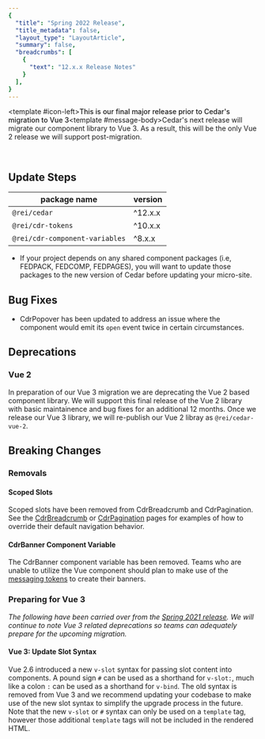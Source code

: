 ```yaml
---
{
  "title": "Spring 2022 Release",
  "title_metadata": false,
  "layout_type": "LayoutArticle",
  "summary": false,
  "breadcrumbs": [
    {
      "text": "12.x.x Release Notes"
    }
  ],
}
---
```

<cdr-banner type="info" aria-live="polite"><template #icon-left><icon-information-fill inherit-color /></template><span style="font-weight:500">This is our final major release prior to Cedar's migration to Vue 3</span><template #message-body>Cedar's next release will migrate our component library to Vue 3. As a result, this will be the only Vue 2 release we will support post-migration.</template></cdr-banner>

<br>

<cdr-doc-table-of-contents-shell parentSelector='h2' childSelector='h3'>

## Update Steps

| package name | version |
|--------------|---------|
| `@rei/cedar` | ^12.x.x |
| `@rei/cdr-tokens` | ^10.x.x |
| `@rei/cdr-component-variables` | ^8.x.x |

- If your project depends on any shared component packages (i.e, FEDPACK, FEDCOMP, FEDPAGES), you will want to update those packages to the new version of Cedar before updating your micro-site.

## Bug Fixes

- CdrPopover has been updated to address an issue where the component would emit its `open` event twice in certain circumstances.
## Deprecations

### Vue 2

In preparation of our Vue 3 migration we are deprecating the Vue 2 based component library. We will support this final release of the Vue 2 library with basic maintainence and bug fixes for an additional 12 months. Once we release our Vue 3 library, we will re-publish our Vue 2 libray as `@rei/cedar-vue-2`.

## Breaking Changes
### Removals

#### Scoped Slots

Scoped slots have been removed from CdrBreadcrumb and CdrPagination. See the [CdrBreadcrumb](../../components/breadcrumb/#custom-navigation) or [CdrPagination](../../components/pagination/#overriding-default-navigation) pages for examples of how to override their default navigation behavior.

#### CdrBanner Component Variable

The CdrBanner component variable has been removed. Teams who are unable to utilize the Vue component should plan to make use of the [messaging tokens](../../tokens/all-tokens/#colors) to create their banners.  

### Preparing for Vue 3

*The following have been carried over from the [Spring 2021 release](../spring-2021/#deprecations). We will continue to note Vue 3 related deprecations so teams can adequately prepare for the upcoming migration.*
#### Vue 3: Update Slot Syntax

Vue 2.6 introduced a new `v-slot` syntax for passing slot content into components. A pound sign `#` can be used as a shorthand for `v-slot:`, much like a colon `:` can be used as a shorthand for `v-bind`. The old syntax is removed from Vue 3 and we recommend updating your codebase to make use of the new slot syntax to simplify the upgrade process in the future. Note that the new `v-slot` or `#` syntax can only be used on a `template` tag, however those additional `template` tags will not be included in the rendered HTML.

</cdr-doc-table-of-contents-shell>
